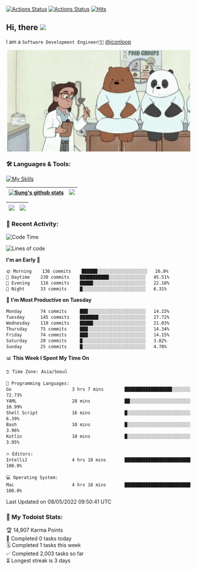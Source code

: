 
[![Actions Status](https://github.com/ddok2/ddok2/workflows/Todoist%20Readme/badge.svg)](https://github.com/ddok2/ddok2/actions)
[![Actions Status](https://github.com/ddok2/ddok2/workflows/wakatime-stats/badge.svg)](https://github.com/ddok2/ddok2/actions)
[![Hits](https://hits.seeyoufarm.com/api/count/incr/badge.svg?url=https%3A%2F%2Fgithub.com%2Fddok2&count_bg=%23FF9595&title_bg=%23555555&icon=github.svg&icon_color=%23FFFFFF&title=hits&edge_flat=false)](https://hits.seeyoufarm.com)

<!-- ![visitors](https://visitor-badge.laobi.icu/badge?page_id=ddok2.ddok2) -->
## Hi, there <img src="https://raw.githubusercontent.com/MartinHeinz/MartinHeinz/master/wave.gif" width="25px">

I am a `Software Development Engineer🧑‍💻` [@iconloop](https://github.com/iconloop)


<p align="center">
    <img align="center" alt="GIF" src="img/debugging.gif" />
</p>


### 🛠 Languages & Tools:

[![My Skills](https://skillicons.dev/icons?i=go,js,ts,py,express,react,svelte,jquery,pug,mongodb,mysql,redis,aws,docker,kubernetes)](https://skillicons.dev)


| <a href="https://github.com/ddok2"><img align="center" src="https://github-readme-stats.vercel.app/api?username=ddok2&show_icons=true&include_all_commits=true&count_private=true&theme=buefy&hide_border=true" alt="Sung's github stats" /></a> | <a href="https://github.com/ddok2"><img src="http://github-readme-streak-stats.herokuapp.com?user=ddok2&hide_border=true" /></a> |
| ------------- |------------- |


| <a href="https://github.com/ddok2"><img align="center" src="https://github-readme-stats.vercel.app/api/top-langs/?username=ddok2&theme=buefy&hide=html,css&hide_border=true width=50%" /></a> | <a href="https://github.com/ddok2"><img align="center" src="https://activity-graph.herokuapp.com/graph?username=ddok2&theme=github&hide_border=true" height="250" /></a> |
| ------------- |--------------------------------------------------------------------------------------------------------------------------------------------------------------------------|


<!-- <details open>
    <summary>📈 My GitHub Stats</summary>
    <p align="center">
        <a href="https://github.com/ddok2">
            <img align="center" src="https://github-readme-stats.vercel.app/api?username=ddok2&show_icons=true&include_all_commits=true&count_private=true&theme=buefy&hide_border=true" alt="Sung's github stats" />
        </a>
    </p>
</details>
<details>
    <summary>💬 Top Languages</summary>
    <p align="center"> 
        <a href="https://github.com/ddok2">
            <img align="center" src="https://github-readme-stats.vercel.app/api/top-langs/?username=ddok2&layout=compact&theme=buefy&hide=html,css&hide_border=true" />
        </a>
    </p>
</details> -->


### 🌈 Recent Activity:
<!--START_SECTION:waka-->
![Code Time](http://img.shields.io/badge/Code%20Time-0-blue)

![Lines of code](https://img.shields.io/badge/From%20Hello%20World%20I%27ve%20Written-272%20Thousand%20lines%20of%20code-blue)

**I'm an Early 🐤** 

```text
🌞 Morning    136 commits    ██████░░░░░░░░░░░░░░░░░░░   26.0% 
🌆 Daytime    238 commits    ███████████░░░░░░░░░░░░░░   45.51% 
🌃 Evening    116 commits    █████░░░░░░░░░░░░░░░░░░░░   22.18% 
🌙 Night      33 commits     █░░░░░░░░░░░░░░░░░░░░░░░░   6.31%

```
📅 **I'm Most Productive on Tuesday** 

```text
Monday       74 commits     ███░░░░░░░░░░░░░░░░░░░░░░   14.15% 
Tuesday      145 commits    ███████░░░░░░░░░░░░░░░░░░   27.72% 
Wednesday    110 commits    █████░░░░░░░░░░░░░░░░░░░░   21.03% 
Thursday     75 commits     ███░░░░░░░░░░░░░░░░░░░░░░   14.34% 
Friday       74 commits     ███░░░░░░░░░░░░░░░░░░░░░░   14.15% 
Saturday     20 commits     █░░░░░░░░░░░░░░░░░░░░░░░░   3.82% 
Sunday       25 commits     █░░░░░░░░░░░░░░░░░░░░░░░░   4.78%

```


📊 **This Week I Spent My Time On** 

```text
⌚︎ Time Zone: Asia/Seoul

💬 Programming Languages: 
Go                       3 hrs 7 mins        ██████████████████░░░░░░░   72.73% 
YAML                     28 mins             ██░░░░░░░░░░░░░░░░░░░░░░░   10.99% 
Shell Script             16 mins             █░░░░░░░░░░░░░░░░░░░░░░░░   6.39% 
Bash                     10 mins             █░░░░░░░░░░░░░░░░░░░░░░░░   3.96% 
Kotlin                   10 mins             █░░░░░░░░░░░░░░░░░░░░░░░░   3.95%

🔥 Editors: 
IntelliJ                 4 hrs 18 mins       █████████████████████████   100.0%

💻 Operating System: 
Mac                      4 hrs 18 mins       █████████████████████████   100.0%

```


 Last Updated on 08/05/2022 09:50:41 UTC
<!--END_SECTION:waka-->

### 🚧 My Todoist Stats:
<!-- TODO-IST:START -->
🏆  14,907 Karma Points           
🌸  Completed 0 tasks today           
🗓  Completed 1 tasks this week           
✅  Completed 2,003 tasks so far           
⏳  Longest streak is 3 days
<!-- TODO-IST:END -->

